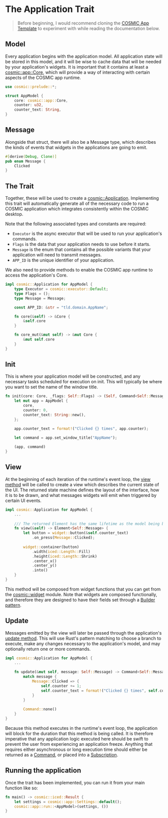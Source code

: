 # The Application Trait

> Before beginning, I would recommend cloning the [COSMIC App Template][cosmic-app-template] to experiment with while reading the documentation below.

## Model

Every application begins with the application model. All application state will be stored in this model, and it will be wise to cache data that will be needed by your application's widgets. It is important that it contains at least a [cosmic::app::Core][app-core], which will provide a way of interacting with certain aspects of the COSMIC app runtime.

```rs
use cosmic::prelude::*;

struct AppModel {
    core: cosmic::app::Core,
    counter: u32,
    counter_text: String,
}
```

## Message

Alongside that struct, there will also be a Message type, which describes the kinds of events that widgets in the applications are going to emit.

```rs
#[derive(Debug, Clone)]
pub enum Message {
    Clicked
}
```

## The Trait

Together, these will be used to create a [cosmic::Application][app-trait]. Implementing this trait will automatically generate all of the necessary code to run a COSMIC application which integrates consistently within the COSMIC desktop.

Note that the following associated types and constants are required:

- `Executor` is the async executor that will be used to run your application's commands.
- `Flags` is the data that your application needs to use before it starts.
- `Message` is the enum that contains all the possible variants that your application will need to transmit messages.
- `APP_ID` is the unique identifier of your application.

We also need to provide methods to enable the COSMIC app runtime to access the application's Core.

```rs
impl cosmic::Application for AppModel {
    type Executor = cosmic::executor::Default;
    type Flags = ();
    type Message = Message;

    const APP_ID: &str = "tld.domain.AppName";

    fn core(&self) -> &Core {
        &self.core
    }

    fn core_mut(&mut self) -> &mut Core {
        &mut self.core
    }
}
```

## Init

This is where your application model will be constructed, and any necessary tasks scheduled for execution on init. This will typically be where you want to set the name of the window title.

```rs
fn init(core: Core, _flags: Self::Flags) -> (Self, Command<Self::Message>) {
    let mut app = AppModel {
        core,
        counter: 0,
        counter_text: String::new(),
    };

    app.counter_text = format!("Clicked {} times", app.counter);
  
    let command = app.set_window_title("AppName");

    (app, command)
}
 ```

## View

At the beginning of each iteration of the runtime's event loop, the [view method][view-method] will be called to create a view which describes the current state of the UI. The returned state machine defines the layout of the interface, how it is to be drawn, and what messages widgets will emit when triggered by certain UI events.

```rs
impl cosmic::Application for AppModel {
    ...
    
    /// The returned Element has the same lifetime as the model being borrowed.
    fn view(&self) -> Element<Self::Message> {
        let button = widget::button(&self.counter_text)
            .on_press(Message::Clicked);
            
        widget::container(button)
            .width(iced::Length::Fill)
            .height(iced::Length::Shrink)
            .center_x()
            .center_y()
            .into()
    }
}
```

This method will be composed from widget functions that you can get from the [cosmic::widget][cosmic-widget] module. Note that widgets are composed functionally, and therefore they are designed to have their fields set through a [Builder pattern][builder-pattern].

## Update

Messages emitted by the view will later be passed through the application's [update method][update-method]. This will use Rust's pattern matching to choose a branch to execute, make any changes necessary to the application's model, and may optionally return one or more commands.

```rs
impl cosmic::Application for AppModel {
    ...
    
    fn update(&mut self, message: Self::Message) -> Command<Self::Message> {
        match message {
            Message::Clicked => {
                self.counter += 1;
                self.counter_text = format!("Clicked {} times", self.counter);
            }
        }
        
        Command::none()
    }
}
```

Because this method executes in the runtime's event loop, the application will block for the duration that this method is being called. It is therefore imperative that any application logic executed here should be swift to prevent the user from experiencing an application freeze. Anything that requires either asynchronous or long execution time should either be returned as a [Command](commands.md), or placed into a [Subscription](subscriptions.md).

## Running the application

Once the trait has been implemented, you can run it from your main function like so:

```rs
fn main() -> cosmic::iced::Result {
    let settings = cosmic::app::Settings::default();
    cosmic::app::run::<AppModel>(settings, ())
}
```

[app-core]: https://pop-os.github.io/libcosmic/cosmic/app/struct.Core.html
[app-trait]: https://pop-os.github.io/libcosmic/cosmic/app/trait.Application.html
[builder-pattern]: https://rust-unofficial.github.io/patterns/patterns/creational/builder.html
[cosmic-app-template]: https://github.com/pop-os/cosmic-app-template
[cosmic-widget]: https://pop-os.github.io/libcosmic/cosmic/widget/index.html
[update-method]: https://pop-os.github.io/libcosmic/cosmic/app/trait.Application.html#method.update
[view-method]: https://pop-os.github.io/libcosmic/cosmic/app/trait.Application.html#tymethod.view
